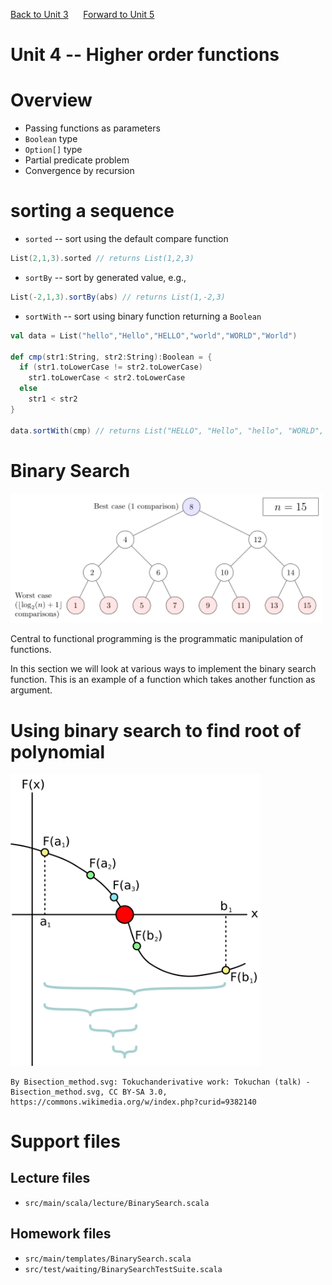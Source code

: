 [Back to Unit 3](unit-3.md)  &nbsp;&nbsp;&nbsp;&nbsp; [Forward to Unit 5](unit-5.md)

# Unit 4 -- Higher order functions

# Overview

- Passing functions as parameters
- `Boolean` type
- `Option[]` type
- Partial predicate problem
- Convergence by recursion

# sorting a sequence

- `sorted` -- sort using the default compare function
```scala
List(2,1,3).sorted // returns List(1,2,3)
```
- `sortBy` -- sort by generated value, e.g., 
```scala
List(-2,1,3).sortBy(abs) // returns List(1,-2,3)
```

- `sortWith` -- sort using binary function returning a `Boolean`

```scala
val data = List("hello","Hello","HELLO","world","WORLD","World")

def cmp(str1:String, str2:String):Boolean = {
  if (str1.toLowerCase != str2.toLowerCase)
    str1.toLowerCase < str2.toLowerCase
  else
    str1 < str2
}

data.sortWith(cmp) // returns List("HELLO", "Hello", "hello", "WORLD", "World", "world")
```


# Binary Search

<img src="img/440px-Binary_search_complexity.png" width=500 alt="binarytree">

Central to functional programming is the programmatic manipulation of
functions.

In this section we will look at various ways to implement the binary
search function.  This is an example of a function which takes another
function as argument.


# Using binary search to find root of polynomial




<img src="img/Bisection_method.svg" width=400 alt="from wikipedia">

```
By Bisection_method.svg: Tokuchanderivative work: Tokuchan (talk) - Bisection_method.svg, CC BY-SA 3.0, https://commons.wikimedia.org/w/index.php?curid=9382140
```




# Support files

## Lecture files
- `src/main/scala/lecture/BinarySearch.scala`

 
## Homework files
- `src/main/templates/BinarySearch.scala`
- `src/test/waiting/BinarySearchTestSuite.scala`


